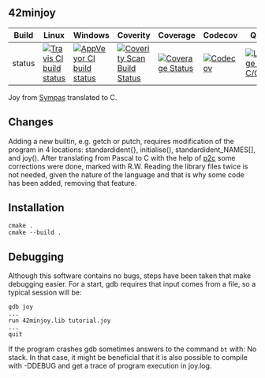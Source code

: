 42minjoy
--------

Build|Linux|Windows|Coverity|Coverage|Codecov|Quality|Goto
---|---|---|---|---|---|---|---
status|[![Travis CI build status](https://travis-ci.org/Wodan58/42minjoy.svg?branch=master)](https://travis-ci.org/Wodan58/42minjoy)|[![AppVeyor CI build status](https://ci.appveyor.com/api/projects/status/github/Wodan58/42minjoy?branch=master&svg=true)](https://ci.appveyor.com/project/Wodan58/42minjoy)|[![Coverity Scan Build Status](https://img.shields.io/coverity/scan/14611.svg)](https://scan.coverity.com/projects/wodan58-42minjoy)|[![Coverage Status](https://coveralls.io/repos/github/Wodan58/42minjoy/badge.svg?branch=master)](https://coveralls.io/github/Wodan58/42minjoy?branch=master)|[![Codecov](https://codecov.io/gh/Wodan58/42minjoy/branch/master/graph/badge.svg)](https://codecov.io/gh/Wodan58/42minjoy)|[![Language grade: C/C++](https://img.shields.io/lgtm/grade/cpp/g/Wodan58/42minjoy.svg?logo=lgtm&logoWith=18)](https://lgtm.com/projects/g/Wodan58/42minjoy/context:cpp)|[![goto counter](https://img.shields.io/github/search/Wodan58/42minjoy/goto.svg)](https://github.com/Wodan58/42minjoy/search?q=goto)

Joy from [Sympas](https://github.com/nickelsworth/sympas/blob/master/text/18-minijoy.org) translated to C.

Changes
-------

Adding a new builtin, e.g. getch or putch, requires modification of the program
in 4 locations: standardident{}, initialise(), standardident_NAMES[], and joy().
After translating from Pascal to C with the help of
[p2c](https://github.com/FranklinChen/p2c) some corrections were done, marked with R.W.
Reading the library files twice is not needed, given the nature of the language
and that is why some code has been added, removing that feature.

Installation
------------

    cmake .
    cmake --build .

Debugging
---------

Although this software contains no bugs, steps have been taken that make debugging easier.
For a start, gdb requires that input comes from a file, so a typical session will be:

    gdb joy
    ...
    run 42minjoy.lib tutorial.joy
    ...
    quit

If the program crashes gdb sometimes answers to the command `bt` with: No stack.
In that case, it might be beneficial that it is also possible to compile with -DDEBUG
and get a trace of program execution in joy.log.
